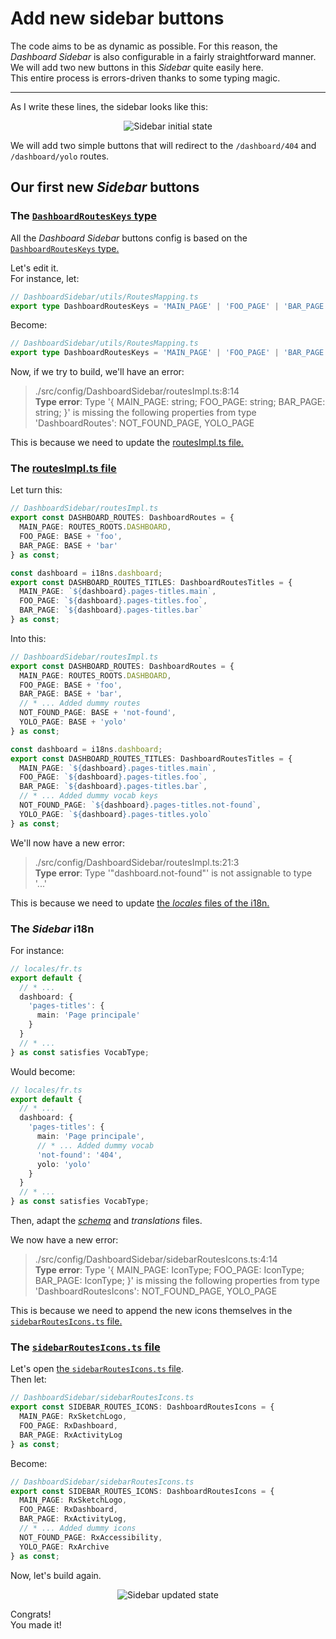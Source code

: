 # Add new sidebar buttons

The code aims to be as dynamic as possible. For this reason, the _Dashboard Sidebar_ is also configurable in a fairly straightforward manner.  
We will add two new buttons in this _Sidebar_ quite easily here.  
This entire process is errors-driven thanks to some typing magic.

---

As I write these lines, the sidebar looks like this:

<p align="center"><img src="./Assets/01.add-new-sidebar-buttons/sidebar-initial-state.png" alt="Sidebar initial state"/></p>

We will add two simple buttons that will redirect to the `/dashboard/404` and `/dashboard/yolo` routes.

## Our first new _Sidebar_ buttons

### The [`DashboardRoutesKeys` type](/src/config/DashboardSidebar/utils/RoutesMapping.ts)

All the _Dashboard Sidebar_ buttons config is based on the [`DashboardRoutesKeys` type.](/src/config/DashboardSidebar/utils/RoutesMapping.ts)

Let's edit it.  
For instance, let:

```ts
// DashboardSidebar/utils/RoutesMapping.ts
export type DashboardRoutesKeys = 'MAIN_PAGE' | 'FOO_PAGE' | 'BAR_PAGE';
```

Become:

```ts
// DashboardSidebar/utils/RoutesMapping.ts
export type DashboardRoutesKeys = 'MAIN_PAGE' | 'FOO_PAGE' | 'BAR_PAGE' | 'NOT_FOUND_PAGE' | 'YOLO_PAGE'; // * ... Adding dummy keys for the sake of this
```

Now, if we try to build, we'll have an error:

> ./src/config/DashboardSidebar/routesImpl.ts:8:14  
> **Type error**: Type '{ MAIN_PAGE: string; FOO_PAGE: string; BAR_PAGE: string; }' is missing the following properties from type 'DashboardRoutes':
> NOT_FOUND_PAGE, YOLO_PAGE

This is because we need to update the [routesImpl.ts file.](/src/config/DashboardSidebar/routesImpl.ts)

### The [routesImpl.ts file](/src/config/DashboardSidebar/routesImpl.ts)

Let turn this:

```ts
// DashboardSidebar/routesImpl.ts
export const DASHBOARD_ROUTES: DashboardRoutes = {
  MAIN_PAGE: ROUTES_ROOTS.DASHBOARD,
  FOO_PAGE: BASE + 'foo',
  BAR_PAGE: BASE + 'bar'
} as const;

const dashboard = i18ns.dashboard;
export const DASHBOARD_ROUTES_TITLES: DashboardRoutesTitles = {
  MAIN_PAGE: `${dashboard}.pages-titles.main`,
  FOO_PAGE: `${dashboard}.pages-titles.foo`,
  BAR_PAGE: `${dashboard}.pages-titles.bar`
} as const;
```

Into this:

```ts
// DashboardSidebar/routesImpl.ts
export const DASHBOARD_ROUTES: DashboardRoutes = {
  MAIN_PAGE: ROUTES_ROOTS.DASHBOARD,
  FOO_PAGE: BASE + 'foo',
  BAR_PAGE: BASE + 'bar',
  // * ... Added dummy routes
  NOT_FOUND_PAGE: BASE + 'not-found',
  YOLO_PAGE: BASE + 'yolo'
} as const;

const dashboard = i18ns.dashboard;
export const DASHBOARD_ROUTES_TITLES: DashboardRoutesTitles = {
  MAIN_PAGE: `${dashboard}.pages-titles.main`,
  FOO_PAGE: `${dashboard}.pages-titles.foo`,
  BAR_PAGE: `${dashboard}.pages-titles.bar`,
  // * ... Added dummy vocab keys
  NOT_FOUND_PAGE: `${dashboard}.pages-titles.not-found`,
  YOLO_PAGE: `${dashboard}.pages-titles.yolo`
} as const;
```

We'll now have a new error:

> ./src/config/DashboardSidebar/routesImpl.ts:21:3  
> **Type error**: Type '"dashboard.not-found"' is not assignable to type '...'

This is because we need to update [the _locales_ files of the i18n.](/src/i18n/locales/)

### The _Sidebar_ i18n

For instance:

```ts
// locales/fr.ts
export default {
  // * ...
  dashboard: {
    'pages-titles': {
      main: 'Page principale'
    }
  }
  // * ...
} as const satisfies VocabType;
```

Would become:

```ts
// locales/fr.ts
export default {
  // * ...
  dashboard: {
    'pages-titles': {
      main: 'Page principale',
      // * ... Added dummy vocab
      'not-found': '404',
      yolo: 'yolo'
    }
  }
  // * ...
} as const satisfies VocabType;
```

Then, adapt the [_schema_](/src/i18n/locales/schema.ts) and _translations_ files.

We now have a new error:

> ./src/config/DashboardSidebar/sidebarRoutesIcons.ts:4:14  
> **Type error**: Type '{ MAIN_PAGE: IconType; FOO_PAGE: IconType; BAR_PAGE: IconType; }' is missing the following properties from type
> 'DashboardRoutesIcons': NOT_FOUND_PAGE, YOLO_PAGE

This is because we need to append the new icons themselves in the [`sidebarRoutesIcons.ts` file.](/src/config/DashboardSidebar/sidebarRoutesIcons.ts)

### The [`sidebarRoutesIcons.ts` file](/src/config/DashboardSidebar/sidebarRoutesIcons.ts)

Let's open [the `sidebarRoutesIcons.ts` file](/src/config/DashboardSidebar/sidebarRoutesIcons.ts).  
Then let:

```ts
// DashboardSidebar/sidebarRoutesIcons.ts
export const SIDEBAR_ROUTES_ICONS: DashboardRoutesIcons = {
  MAIN_PAGE: RxSketchLogo,
  FOO_PAGE: RxDashboard,
  BAR_PAGE: RxActivityLog
} as const;
```

Become:

```ts
// DashboardSidebar/sidebarRoutesIcons.ts
export const SIDEBAR_ROUTES_ICONS: DashboardRoutesIcons = {
  MAIN_PAGE: RxSketchLogo,
  FOO_PAGE: RxDashboard,
  BAR_PAGE: RxActivityLog,
  // * ... Added dummy icons
  NOT_FOUND_PAGE: RxAccessibility,
  YOLO_PAGE: RxArchive
} as const;
```

Now, let's build again.

<p align="center"><img src="./Assets/01.add-new-sidebar-buttons/sidebar-updated-state.png" alt="Sidebar updated state"/></p>

Congrats!  
You made it!
